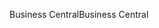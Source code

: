 <span data-ttu-id="188c5-101">Business Central</span><span class="sxs-lookup"><span data-stu-id="188c5-101">Business Central</span></span>
